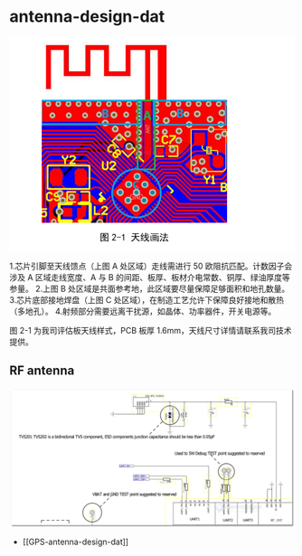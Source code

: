 
# antenna-design-dat

![](2024-05-08-15-48-56.png)

1.芯片引脚至天线馈点（上图 A 处区域）走线需进行 50 欧阻抗匹配。计数因子会涉及 A 区域走线宽度、A 与 B 的间距、板厚、板材介电常数、铜厚、绿油厚度等参量。 
2.上图 B 处区域是共面参考地，此区域要尽量保障足够面积和地孔数量。 
3.芯片底部接地焊盘（上图 C 处区域），在制造工艺允许下保障良好接地和散热（多地孔）。 
4.射频部分需要远离干扰源，如晶体、功率器件，开关电源等。 

图 2-1 为我司评估板天线样式，PCB 板厚 1.6mm，天线尺寸详情请联系我司技术提供。 



## RF antenna 

![](2024-07-10-01-20-26.png)


- [[GPS-antenna-design-dat]]